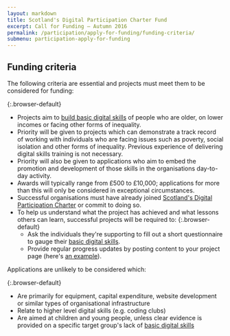 ```yaml
---
layout: markdown
title: Scotland's Digital Participation Charter Fund
excerpt: Call for Funding – Autumn 2016
permalink: /participation/apply-for-funding/funding-criteria/
submenu: participation-apply-for-funding
---
```


## Funding criteria

The following criteria are essential and projects must meet them to be considered for funding:

{:.browser-default}
* Projects aim to [build basic digital skills](/participation/basic-digital-skills/) of people who are older, on lower incomes or facing other forms of inequality.
* Priority will be given to projects which can demonstrate a track record of working with individuals who are facing issues such as poverty, social isolation and other forms of inequality. Previous experience of delivering digital skills training is not necessary.
* Priority will also be given to applications who aim to embed the promotion and development of those skills in the organisations day-to-day activity.
* Awards will typically range from £500 to £10,000; applications for more than this will only be considered in exceptional circumstances.
* Successful organisations must have already joined [Scotland&#39;s Digital Participation Charter](http://charter.scvo.org.uk) or commit to doing so.
* To help us understand what the project has achieved and what lessons others can learn, successful projects will be required to:
  {:.browser-default}
  * Ask the individuals they&#39;re supporting to fill out a short questionnaire to gauge their [basic digital skills](/participation/basic-digital-skills/).
  * Provide regular progress updates by posting content to your project page (here&#39;s [an example](/participation/projects/comas/)).

Applications are unlikely to be considered which:

{:.browser-default}
* Are primarily for equipment, capital expenditure, website development or similar types of organisational infrastructure
* Relate to higher level digital skills (e.g. coding clubs)
* Are aimed at children and young people, unless clear evidence is provided on a specific target group&#39;s lack of [basic digital skills](/participation/basic-digital-skills/)